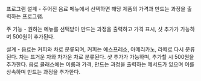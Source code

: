 프로그램 설계 -
주어진 음료 메뉴에서 선택하면 해당 제품의 가격과 만드는 과정을 출력하는 프로그램.

주 기능 -
원하는 메뉴를 선택받아 만드는 과정을 출력하고 가격 표시, 샷 추가가 가능하며 500원이 추가된다.

설계 - 
음료는 커피와 차로 분류되며, 커피는 에스프레소, 아메리카노, 라떼로 다시 분류된다.
차는 뜨거운 차와 차가운 차로 분류된다.
샷 추가가 가능하며, 추가할 시 500원을 추가한다.
음료 클래스에는 이름과 가격, 만드는 과정을 출력하는 메서드가 있으며 이를 상속하며 만드는 과정을 추가한다.
